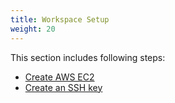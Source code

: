 ```yaml
---
title: Workspace Setup
weight: 20
---
```


This section includes following steps:

- [Create AWS EC2](./ec2/readme)
- [Create an SSH key](./create-ssh-key/readme)
